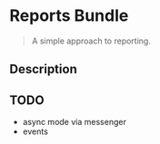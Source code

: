 # Reports Bundle

> A simple approach to reporting.

## Description

## TODO

* async mode via messenger
* events
